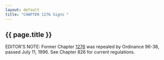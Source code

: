 ```yaml
---
layout: default 
title: "CHAPTER 1276 Signs "
---
```


{{ page.title }}
----------------

EDITOR'S NOTE: Former Chapter [1276](54966c10.html) was repealed by
Ordinance 96-38, passed July 11, 1996. See Chapter 826 for current
regulations.
